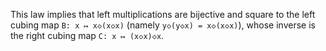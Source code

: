 This law implies that left multiplications are bijective and square to the left cubing map `B: x ↦ x◇(x◇x)` (namely `y◇(y◇x) = x◇(x◇x)`), whose inverse is the right cubing map `C: x ↦ (x◇x)◇x`.
